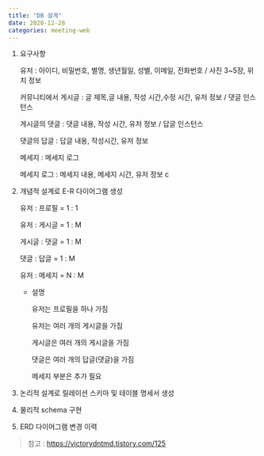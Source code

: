 ```yaml
---
title: "DB 설계"
date: 2020-12-28
categories: meeting-web
---
```


1. 요구사항

   유저 : 아이디, 비밀번호, 별명, 생년월일, 성별, 이메일, 전화번호 / 사진 3~5장, 위치 정보

   커뮤니티에서 게시글 : 글 제목,글 내용, 작성 시간,수정 시간, 유저 정보 / 댓글 인스턴스

   게시글의 댓글 : 댓글 내용, 작성 시간, 유저 정보 / 답글 인스턴스

   댓글의 답글 : 답글 내용, 작성시간, 유저 정보

   메세지 : 메세지 로그

   메세지 로그 : 메세지 내용, 메세지 시간, 유저 정보
   c

2. 개념적 설계로 E-R 다이어그램 생성

   유저 : 프로필 = 1 : 1

   유저 : 게시글 = 1 : M

   게시글 : 댓글 = 1 : M

   댓글 : 답글 = 1 : M

   유저 : 메세지 = N : M

   - 설명

     유저는 프로필을 하나 가짐

     유저는 여러 개의 게시글을 가짐

     게시글은 여러 개의 게시글을 가짐

     댓글은 여러 개의 답글(댓글)을 가짐

     메세지 부분은 추가 필요

3. 논리적 설계로 릴레이션 스키마 및 테이블 명세서 생성

4. 물리적 schema 구현

5. ERD 다이어그램 변경 이력

> 참고 : https://victorydntmd.tistory.com/125
